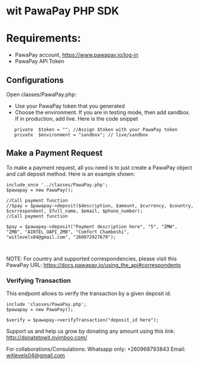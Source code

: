 # wit PawaPay PHP SDK
# Requirements:
- PawaPay account, https://www.pawapay.io/log-in
- PawaPay API Token

## Configurations
Open classes/PawaPay.php:
- Use your PawaPay token that you generated
- Choose the environment. If you are in testing mode, then add sandbox. If in production, add live.
  Here is the code snippet

```
   private  $token = ""; //Assign $token with your PawaPay token
   private  $environment = "sandbox"; // live/sandbox

```
## Make a Payment Request
To make a payment request, all you need is to just create a PawaPay object and call deposit method.
Here is an example shown:
  ```
  include_once '../classes/PawaPay.php';
  $pawapay = new PawaPay();

  //Call payment function
  //$pay = $pawapay->deposit($description, $amount, $currency, $country, $correspondent, $full_name, $email, $phone_number);
  //Call payment function

  $pay = $pawapay->deposit("Payment description here", "5", "ZMW", "ZMB", "AIRTEL_OAPI_ZMB", "Comfort Chambeshi", "witlevels04@gmail.com", "260972927679");

  
  
  ```
  NOTE: For country and supported correspondencies, please visit this PawaPay URL: https://docs.pawapay.io/using_the_api#correspondents


### Verifying Transaction
This endpoint allows to verify the transaction by a given deposit id.
   
    include 'classes/PawaPay.php';
    $pawapay = new PawaPay();
  
    $verify = $pawapay->verifyTransaction("deposit_id here");


Support us and help us grow by donating any amount using this link:
http://donatetowit.nyimboo.com/

For collaborations/Consulations:
Whatsapp only: +260968793843
Email: witlevels04@gmail.com
